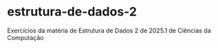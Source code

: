 # estrutura-de-dados-2
Exercícios da matéria de Estrutura de Dados 2 de 2025.1 de Ciências da Computação
